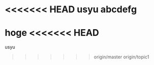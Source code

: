 <<<<<<< HEAD
usyu
abcdefg
=======
hoge
<<<<<<< HEAD
=======
usyu
>>>>>>> origin/master
>>>>>>> origin/topic1
